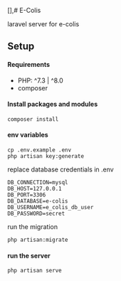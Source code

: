 [],# E-Colis

laravel server for e-colis  

## Setup
#### Requirements
 - PHP: ^7.3 | ^8.0
 - composer
 
#### Install packages and modules
```
composer install
```

#### env variables
```
cp .env.example .env
php artisan key:generate
```
replace database credentials in .env
```
DB_CONNECTION=mysql
DB_HOST=127.0.0.1
DB_PORT=3306
DB_DATABASE=e-colis
DB_USERNAME=e_colis_db_user
DB_PASSWORD=secret
```
run the migration
```
php artisan:migrate
```

#### run the server
```
php artisan serve
```
